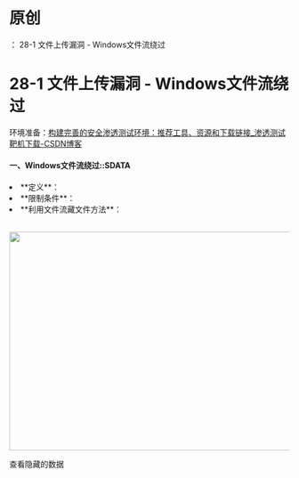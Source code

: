 # 原创
：  28-1 文件上传漏洞 - Windows文件流绕过

# 28-1 文件上传漏洞 - Windows文件流绕过

环境准备：[构建完善的安全渗透测试环境：推荐工具、资源和下载链接_渗透测试靶机下载-CSDN博客](https://blog.csdn.net/weixin_43263566/article/details/129031187)

#### 一、Windows文件流绕过::SDATA

<li> **定义**：
</li>
<li> **限制条件**：
</li>
<li> **利用文件流藏文件方法**：
</li>

 <img alt="" height="393" src="https://img-blog.csdnimg.cn/direct/a4bb0ea00ec64eb88345ba5bd663422d.png" width="978"/>

查看隐藏的数据

